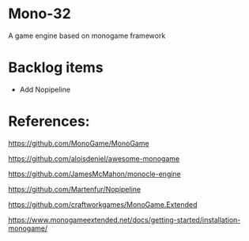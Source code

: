 # Mono-32
A game engine based on monogame framework

# Backlog items

- Add Nopipeline

# References:

https://github.com/MonoGame/MonoGame

https://github.com/aloisdeniel/awesome-monogame

https://github.com/JamesMcMahon/monocle-engine

https://github.com/Martenfur/Nopipeline

https://github.com/craftworkgames/MonoGame.Extended

https://www.monogameextended.net/docs/getting-started/installation-monogame/

